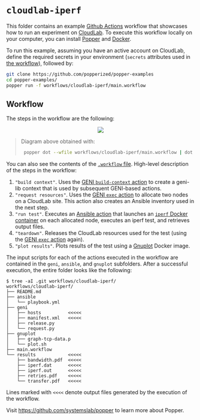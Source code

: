 # `cloudlab-iperf`

This folder contains an example [Github 
Actions](https://github.com/features/actions) workflow that showcases how to run 
an experiment on [CloudLab](https://cloudlab.us). To execute this workflow 
locally on your computer, you can install 
[Popper](https://github.com/systemslab/popper) and 
[Docker](https://docs.docker.com/install/).

To run this example, assuming you have an active account on CloudLab, 
define the required secrets in your environment (`secrets` attributes 
used in [the workflow](./main.workflow)), followed by:

```bash
git clone https://github.com/popperized/popper-examples
cd popper-examples/
popper run -f workflows/cloudlab-iperf/main.workflow
```

## Workflow

The steps in the workflow are the following:

<p align="center">
  <img src="https://user-images.githubusercontent.com/473117/57112776-61330900-6cf6-11e9-8260-7259ef19c324.png">
</p>

> Diagram above obtained with:
>
> ```bash
>  popper dot --wfile workflows/cloudlab-iperf/main.workflow | dot -Tpng -o wf.png
> ```

You can also see the contents of the [`.workflow` file](./main.workflow). 
High-level description of the steps in the workflow:

 1. `"build context"`. Uses the [GENI `build-context` 
    action](https://github.com/popperized/geni/tree/master/build-context) to 
    create a geni-lib context that is used by subsequent GENI-based actions.
 2. `"request resources"`. Uses the [GENI `exec` 
    action](https://github.com/popperized/geni/tree/master/exec) to allocate two 
    nodes on a CloudLab site. This action also creates an Ansible inventory used 
    in the next step.
 3. `"run test"`. Executes an [Ansible 
    action](https://github.com/popperized/ansible) that launches an [`iperf` 
    Docker 
    container](http://networkstatic.net/measuring-network-bandwidth-using-iperf-and-docker/) 
    on each allocated node, executes an iperf test, and retrieves output files.
 4. `"teardown"`. Releases the CloudLab resources used for the test (using the 
    [GENI `exec` action](https://github.com/popperized/geni/tree/master/exec) 
    again).
 5. `"plot results"`. Plots results of the test using a 
    [Gnuplot](http://www.gnuplot.info/) Docker image.

The input scripts for each of the actions executed in the workflow are contained 
in the `geni`, `ansible`, and `gnuplot` subfolders. After a successful 
execution, the entire folder looks like the following:

```
$ tree -aI .git workflows/cloudlab-iperf/
workflows/cloudlab-iperf/
├── README.md
├── ansible
│   └── playbook.yml
├── geni
│   ├── hosts          <<<<<
│   ├── manifest.xml   <<<<<
│   ├── release.py
│   └── request.py
├── gnuplot
│   ├── graph-tcp-data.p
│   └── plot.sh
├── main.workflow
└── results            <<<<<
    ├── bandwidth.pdf  <<<<<
    ├── iperf.dat      <<<<<
    ├── iperf.out      <<<<<
    ├── retries.pdf    <<<<<
    └── transfer.pdf   <<<<<
```

Lines marked with `<<<<` denote output files generated by the execution of the 
workflow.

Visit <https://github.com/systemslab/popper> to learn more about Popper.
